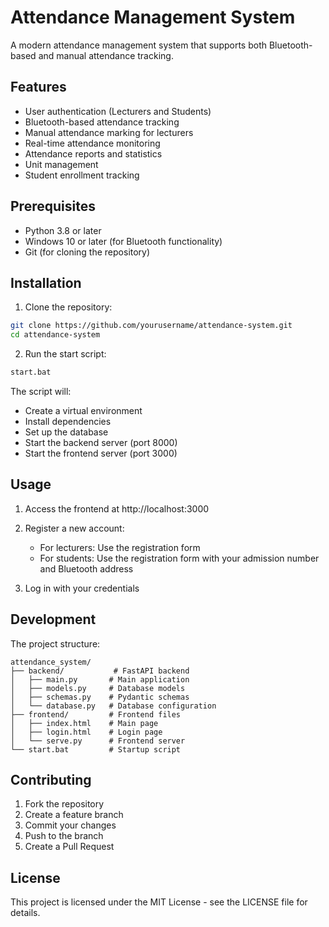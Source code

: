 # Attendance Management System

A modern attendance management system that supports both Bluetooth-based and manual attendance tracking.

## Features

- User authentication (Lecturers and Students)
- Bluetooth-based attendance tracking
- Manual attendance marking for lecturers
- Real-time attendance monitoring
- Attendance reports and statistics
- Unit management
- Student enrollment tracking

## Prerequisites

- Python 3.8 or later
- Windows 10 or later (for Bluetooth functionality)
- Git (for cloning the repository)

## Installation

1. Clone the repository:
```bash
git clone https://github.com/yourusername/attendance-system.git
cd attendance-system
```

2. Run the start script:
```bash
start.bat
```

The script will:
- Create a virtual environment
- Install dependencies
- Set up the database
- Start the backend server (port 8000)
- Start the frontend server (port 3000)

## Usage

1. Access the frontend at http://localhost:3000
2. Register a new account:
   - For lecturers: Use the registration form
   - For students: Use the registration form with your admission number and Bluetooth address

3. Log in with your credentials

## Development

The project structure:
```
attendance_system/
├── backend/           # FastAPI backend
│   ├── main.py       # Main application
│   ├── models.py     # Database models
│   ├── schemas.py    # Pydantic schemas
│   └── database.py   # Database configuration
├── frontend/         # Frontend files
│   ├── index.html    # Main page
│   ├── login.html    # Login page
│   └── serve.py      # Frontend server
└── start.bat         # Startup script
```

## Contributing

1. Fork the repository
2. Create a feature branch
3. Commit your changes
4. Push to the branch
5. Create a Pull Request

## License

This project is licensed under the MIT License - see the LICENSE file for details. 